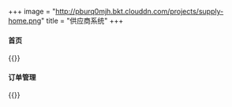 +++
image = "http://pburq0mjh.bkt.clouddn.com/projects/supply-home.png"
title = "供应商系统"
+++
<!--more-->
#### 首页
{{<lightbox src="http://pburq0mjh.bkt.clouddn.com/projects/supply-home.png">}}

#### 订单管理
{{<lightbox src="http://pburq0mjh.bkt.clouddn.com/projects/order.png">}}

